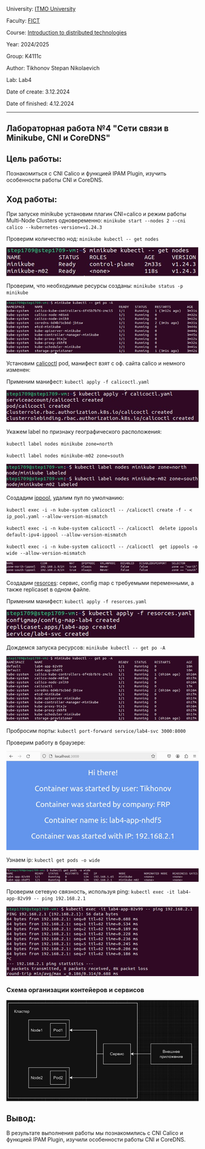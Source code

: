University: [ITMO University](https://itmo.ru/ru/)

Faculty: [FICT](https://fict.itmo.ru)

Course: [Introduction to distributed technologies](https://github.com/itmo-ict-faculty/introduction-to-distributed-technologies)

Year: 2024/2025

Group: K4111c

Author: Tikhonov Stepan Nikolaevich

Lab: Lab4

Date of create: 3.12.2024

Date of finished: 4.12.2024

---

## Лабораторная работа №4 "Сети связи в Minikube, CNI и CoreDNS"


## Цель работы: 

Познакомиться с CNI Calico и функцией IPAM Plugin, изучить особенности работы CNI и CoreDNS.

## Ход работы: 

При запуске minikube установим плагин CNI=calico и режим работы Multi-Node Clusters одновеременно:
`minikube start --nodes 2 --cni calico --kubernetes-version=v1.24.3`

Проверим количество нод: `minikube kubectl -- get nodes`

![nods](./pics/1.jpg)

Проверим, что необходимые ресурсы созданы: `minikube status -p minikube`

![image](./pics/2.jpg)

Установим [calicoctl](./calicoctl.yaml) pod, манифест взят с оф. сайта calico и немного изменен:

Применим манифест: `kubectl apply -f calicoctl.yaml`

![image](./pics/3.jpg)

Укажем label по признаку географического расположения:

`kubectl label nodes minikube zone=north`

`kubectl label nodes minikube-m02 zone=south`

![labels](./pics/4.jpg)

Создадим [ippool](./ippool.yaml), удалим пул по умолчанию:

`kubectl exec -i -n kube-system calicoctl -- /calicoctl create -f - < ip_pool.yaml --allow-version-mismatch`

`kubectl exec -i -n kube-system calicoctl -- /calicoctl  delete ippools default-ipv4-ippool --allow-version-mismatch`

`kubectl exec -i -n kube-system calicoctl -- /calicoctl  get ippools -o wide --allow-version-mismatch`

![ippools](./pics/11.jpg)

Создадим [resorces](./resorces.yaml): сервис, config map с требуемыми переменными, а также replicaset в одном файле.

Применим манифест: `kubectl apply -f resorces.yaml`

![labels](./pics/5.jpg)

Дождемся запуска ресурсов: `minikube kubectl -- get po -A`

![labels](./pics/6.jpg)


Пробросим порты: `kubectl port-forward service/lab4-svc 3000:8000`

Проверим работу в браузере:

![labels](./pics/7.jpg)

Узнаем ip: `kubectl get pods -o wide`

![labels](./pics/8.jpg)

Проверим сетевую связность, используя ping: `kubectl exec -it lab4-app-82v99 -- ping 192.168.2.1`

![labels](./pics/9.jpg)

### Схема организации контейеров и сервисов

![labels](./pics/10.jpg)


## Вывод:

В результате выполнения работы мы познакомились с CNI Calico и функцией IPAM Plugin, изучили особенности работы CNI и CoreDNS.